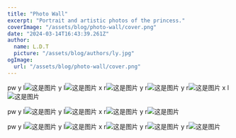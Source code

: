 ```yaml
---
title: "Photo Wall"
excerpt: "Portrait and artistic photos of the princess."
coverImage: "/assets/blog/photo-wall/cover.png"
date: "2024-03-14T16:43:39.261Z"
author:
  name: L.D.T
  picture: "/assets/blog/authors/ly.jpg"
ogImage:
  url: "/assets/blog/photo-wall/cover.png"
---
```


pw y l![这是图片](/assets/blog/photo-wall/wx_20240313235224.jpg "my wife")
y l![这是图片](/assets/blog/photo-wall/wx_20240313235330.jpg "my wife")
x r![这是图片](/assets/blog/photo-wall/wx_20240313235318.jpg "my wife")
y r![这是图片](/assets/blog/photo-wall/wx_20240313235349.jpg "my wife")
y r![这是图片](/assets/blog/photo-wall/wx_20240315135303.jpg "my wife")
x l![这是图片](/assets/blog/photo-wall/wx_20240313224619.jpg "my wife")

pw y l![这是图片](/assets/blog/photo-wall/wx_20240313235358.jpg "my wife")
y l![这是图片](/assets/blog/photo-wall/wx_20240313235306.jpg "my wife")
x r![这是图片](/assets/blog/photo-wall/wx_20240313235411.jpg "my wife")
y r![这是图片](/assets/blog/photo-wall/wx_20240313235258.jpg "my wife")

pw y l![这是图片](/assets/blog/photo-wall/wx_20240315135308.jpg "my wife")
y l![这是图片](/assets/blog/photo-wall/wx_20240315135240.jpg "my wife")
x r![这是图片](/assets/blog/photo-wall/wx_20240313235343.jpg "my wife")
y r![这是图片](/assets/blog/photo-wall/wx_20240315135258.jpg "my wife")
y r![这是图片](/assets/blog/photo-wall/wx_20240315135312.jpg "my wife")
